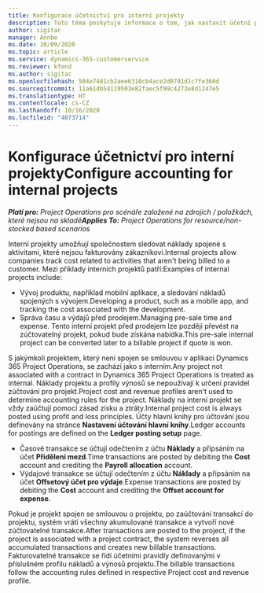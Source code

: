 ```yaml
---
title: Konfigurace účetnictví pro interní projekty
description: Toto téma poskytuje informace o tom, jak nastavit účetní postupy za interní projekty v aplikaci Project Operations.
author: sigitac
manager: Annbe
ms.date: 10/09/2020
ms.topic: article
ms.service: dynamics-365-customerservice
ms.reviewer: kfend
ms.author: sigitac
ms.openlocfilehash: 504e7481cb2aee6310cb4ace2d0791d1c7fe360d
ms.sourcegitcommit: 11a61db54119503e82faec5f99c4273e8d1247e5
ms.translationtype: HT
ms.contentlocale: cs-CZ
ms.lasthandoff: 10/16/2020
ms.locfileid: "4073714"
---
```

# <a name="configure-accounting-for-internal-projects"></a><span data-ttu-id="3b5ca-103">Konfigurace účetnictví pro interní projekty</span><span class="sxs-lookup"><span data-stu-id="3b5ca-103">Configure accounting for internal projects</span></span>

<span data-ttu-id="3b5ca-104">_**Platí pro:** Project Operations pro scénáře založené na zdrojích / položkách, které nejsou na skladě_</span><span class="sxs-lookup"><span data-stu-id="3b5ca-104">_**Applies To:** Project Operations for resource/non-stocked based scenarios_</span></span>

<span data-ttu-id="3b5ca-105">Interní projekty umožňují společnostem sledovat náklady spojené s aktivitami, které nejsou fakturovány zákazníkovi.</span><span class="sxs-lookup"><span data-stu-id="3b5ca-105">Internal projects allow companies track cost related to activities that aren't being billed to a customer.</span></span> <span data-ttu-id="3b5ca-106">Mezi příklady interních projektů patří:</span><span class="sxs-lookup"><span data-stu-id="3b5ca-106">Examples of internal projects include:</span></span>

- <span data-ttu-id="3b5ca-107">Vývoj produktu, například mobilní aplikace, a sledování nákladů spojených s vývojem.</span><span class="sxs-lookup"><span data-stu-id="3b5ca-107">Developing a product, such as a mobile app, and tracking the cost associated with the development.</span></span>
- <span data-ttu-id="3b5ca-108">Správa času a výdajů před prodejem.</span><span class="sxs-lookup"><span data-stu-id="3b5ca-108">Managing pre-sale time and expense.</span></span> <span data-ttu-id="3b5ca-109">Tento interní projekt před prodejem lze později převést na zúčtovatelný projekt, pokud bude získána nabídka.</span><span class="sxs-lookup"><span data-stu-id="3b5ca-109">This pre-sale internal project can be converted later to a billable project if quote is won.</span></span>

<span data-ttu-id="3b5ca-110">S jakýmkoli projektem, který není spojen se smlouvou v aplikaci Dynamics 365 Project Operations, se zachází jako s interním.</span><span class="sxs-lookup"><span data-stu-id="3b5ca-110">Any project not associated with a contract in Dynamics 365 Project Operations is treated as internal.</span></span> <span data-ttu-id="3b5ca-111">Náklady projektu a profily výnosů se nepoužívají k určení pravidel zúčtování pro projekt.</span><span class="sxs-lookup"><span data-stu-id="3b5ca-111">Project cost and revenue profiles aren't used to determine accounting rules for the project.</span></span> <span data-ttu-id="3b5ca-112">Náklady na interní projekt se vždy zaúčtují pomocí zásad zisku a ztráty.</span><span class="sxs-lookup"><span data-stu-id="3b5ca-112">Internal project cost is always posted using profit and loss principles.</span></span> <span data-ttu-id="3b5ca-113">Účty hlavní knihy pro účtování jsou definovány na stránce **Nastavení účtování hlavní knihy**.</span><span class="sxs-lookup"><span data-stu-id="3b5ca-113">Ledger accounts for postings are defined on the **Ledger posting setup** page.</span></span>

- <span data-ttu-id="3b5ca-114">Časové transakce se účtují odečtením z účtu **Náklady** a připsáním na účet **Přidělení mezd**.</span><span class="sxs-lookup"><span data-stu-id="3b5ca-114">Time transactions are posted by debiting the **Cost** account and crediting the **Payroll allocation** account.</span></span>
- <span data-ttu-id="3b5ca-115">Výdajové transakce se účtují odečtením z účtu **Náklady** a připsáním na účet **Offsetový účet pro výdaje**.</span><span class="sxs-lookup"><span data-stu-id="3b5ca-115">Expense transactions are posted by debiting the **Cost** account and crediting the **Offset account for expense**.</span></span>

<span data-ttu-id="3b5ca-116">Pokud je projekt spojen se smlouvou o projektu, po zaúčtování transakcí do projektu, systém vrátí všechny akumulované transakce a vytvoří nové zúčtovatelné transakce.</span><span class="sxs-lookup"><span data-stu-id="3b5ca-116">After transactions are posted to the project, if the project is associated with a project contract, the system reverses all accumulated transactions and creates new billable transactions.</span></span> <span data-ttu-id="3b5ca-117">Fakturovatelné transakce se řídí účetními pravidly definovanými v příslušném profilu nákladů a výnosů projektu.</span><span class="sxs-lookup"><span data-stu-id="3b5ca-117">The billable transactions follow the accounting rules defined in respective Project cost and revenue profile.</span></span>


